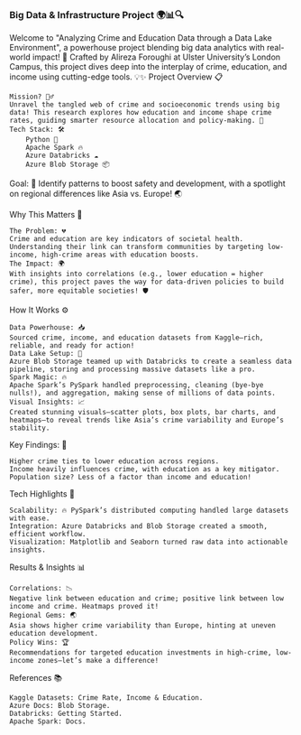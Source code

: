 ### Big Data & Infrastructure Project 🌍📊🔍

Welcome to "Analyzing Crime and Education Data through a Data Lake Environment", a powerhouse project blending big data analytics with real-world impact! 🎯 Crafted by Alireza Foroughi at Ulster University’s London Campus, this project dives deep into the interplay of crime, education, and income using cutting-edge tools. 💡✨
Project Overview 📋

    Mission? 🕵️‍♂️
    Unravel the tangled web of crime and socioeconomic trends using big data! This research explores how education and income shape crime rates, guiding smarter resource allocation and policy-making. 🌱
    Tech Stack: 🛠️
        Python 🐍
        Apache Spark 🔥
        Azure Databricks ☁️
        Azure Blob Storage 📦
        
 Goal: 🎯
    Identify patterns to boost safety and development, with a spotlight on regional differences like Asia vs. Europe! 🌏

Why This Matters 🌟

    The Problem: 💔
    Crime and education are key indicators of societal health. Understanding their link can transform communities by targeting low-income, high-crime areas with education boosts.
    The Impact: 🌍
    With insights into correlations (e.g., lower education = higher crime), this project paves the way for data-driven policies to build safer, more equitable societies! 🛡️

How It Works ⚙️

    Data Powerhouse: 📥
    Sourced crime, income, and education datasets from Kaggle—rich, reliable, and ready for action!
    Data Lake Setup: 🌊
    Azure Blob Storage teamed up with Databricks to create a seamless data pipeline, storing and processing massive datasets like a pro.
    Spark Magic: 🔥
    Apache Spark’s PySpark handled preprocessing, cleaning (bye-bye nulls!), and aggregation, making sense of millions of data points.
    Visual Insights: 📈
    Created stunning visuals—scatter plots, box plots, bar charts, and heatmaps—to reveal trends like Asia’s crime variability and Europe’s stability.
    
Key Findings: 🔎
    
    Higher crime ties to lower education across regions.
    Income heavily influences crime, with education as a key mitigator.
    Population size? Less of a factor than income and education!

Tech Highlights 🌟

    Scalability: 🔥 PySpark’s distributed computing handled large datasets with ease.
    Integration: Azure Databricks and Blob Storage created a smooth, efficient workflow.
    Visualization: Matplotlib and Seaborn turned raw data into actionable insights.

Results & Insights 📊

    Correlations: 📉
    Negative link between education and crime; positive link between low income and crime. Heatmaps proved it!
    Regional Gems: 🌏
    Asia shows higher crime variability than Europe, hinting at uneven education development.
    Policy Wins: 🏆
    Recommendations for targeted education investments in high-crime, low-income zones—let’s make a difference!

 References 📚

    Kaggle Datasets: Crime Rate, Income & Education.
    Azure Docs: Blob Storage.
    Databricks: Getting Started.
    Apache Spark: Docs.
